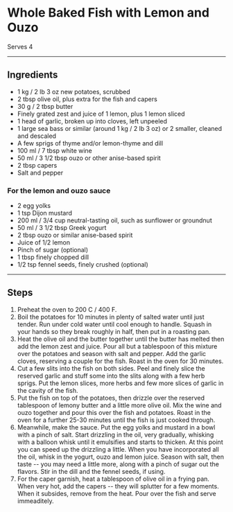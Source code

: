 # Whole Baked Fish with Lemon and Ouzo

Serves 4

---

## Ingredients

* 1 kg / 2 lb 3 oz new potatoes, scrubbed
* 2 tbsp olive oil, plus extra for the fish and capers 
* 30 g / 2 tbsp butter
* Finely grated zest and juice of 1 lemon, plus 1 lemon sliced
* 1 head of garlic, broken up into cloves, left unpeeled
* 1 large sea bass or similar (around 1 kg / 2 lb 3 oz) or 2 smaller, cleaned and descaled
* A few sprigs of thyme and/or lemon-thyme and dill
* 100 ml / 7 tbsp white wine
* 50 ml / 3 1/2 tbsp ouzo or other anise-based spirit
* 2 tbsp capers
* Salt and pepper

### For the lemon and ouzo sauce
* 2 egg yolks
* 1 tsp Dijon mustard
* 200 ml / 3/4 cup neutral-tasting oil, such as sunflower or groundnut
* 50 ml / 3 1/2 tbsp Greek yogurt
* 2 tbsp ouzo or similar anise-based spirit
* Juice of 1/2 lemon
* Pinch of sugar (optional)
* 1 tbsp finely chopped dill
* 1/2 tsp fennel seeds, finely crushed (optional)

---

## Steps

1.  Preheat the oven to 200 C / 400 F.
2.  Boil the potatoes for 10 minutes in plenty of salted water until just tender. Run under cold water until cool enough to handle. Squash in your hands so they break roughly in half, then put in a roasting pan.
3.  Heat the olive oil and the butter together until the butter has melted then add the lemon zest and juice. Pour all but a tablespoon of this mixture over the potatoes and season with salt and pepper. Add the garlic cloves, reserving a couple for the fish. Roast in the oven for 30 minutes.
4.  Cut a few slits into the fish on both sides. Peel and finely slice the reserved garlic and stuff some into the slits along with a few herb sprigs. Put the lemon slices, more herbs and few more slices of garlic in the cavity of the fish.
5.  Put the fish on top of the potatoes, then drizzle over the reserved tablespoon of lemony butter and a little more olive oil. Mix the wine and ouzo together and pour this over the fish and potatoes. Roast in the oven for a further 25-30 minutes until the fish is just cooked through.
6.  Meanwhile, make the sauce. Put the egg yolks and mustard in a bowl with a pinch of salt. Start drizzling in the oil, very gradually, whisking with a balloon whisk until it emulsifies and starts to thicken. At this point you can speed up the drizzling a little. When you have incorporated all the oil, whisk in the yogurt, ouzo and lemon juice. Season with salt, then taste -- you may need a little more, along with a pinch of sugar out the flavors. Stir in the dill and the fennel seeds, if using.
7.  For the caper garnish, heat a tablespoon of olive oil in a frying pan. When very hot, add the capers -- they will splutter for a few moments. When it subsides, remove from the heat. Pour over the fish and serve immeaditely.
